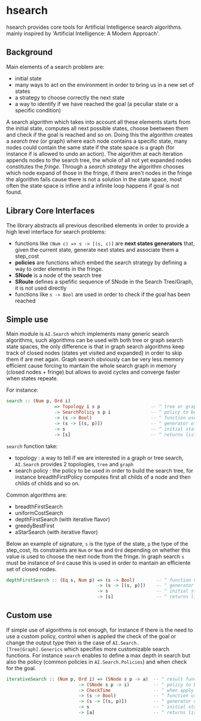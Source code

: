 # hsearch

hsearch provides core tools for Artificial Intelligence search algorithms.
mainly inspired by 'Artificial Intelligence: A Modern Approach'. 

## Background

Main elements of a search problem are:
- initial state
- many ways to act on the environment in order to bring us in a new set of states
- a strategy to choose correctly the next state
- a way to identify if we have reached the goal (a peculiar state or a specific condition)

A search algorithm which takes into account all these elements starts from the initial state, 
computes all next possible states, choose beetween them and check if the goal is reached and so on.
Doing this the algorithm creates a *search tree* (or graph) where each node contains a specific state, many nodes
could contain the same state if the state space is a graph (for instance if is allowed
to undo an action). The algorithm at each iteration appends nodes to the search tree, the whole of all not
yet expanded nodes constitutes the *fringe*. Through a *search strategy* the algorithm chooses which node
expand of those in the fringe, if there aren't nodes in the fringe the algorithm fails cause there is not a
solution in the state space, most often the state space is infine and a infinite loop happens if goal is not found.

## Library Core Interfaces

The library abstracts all previous described elements in order to provide a high level interface for search
problems:

- functions like `(Num c) => s -> [(s, c)]` are **next states generators** that, given the current state, generate 
  next states and associate them a step_cost 
- **policies**  are functions which embed the search strategy by defining a way to order elements in the fringe.
- **SNode** is a node of the search tree
- **SRoute** defines a spefific sequence of SNode in the Search Tree/Graph, it is not used directly
- functions like `s -> Bool` are used in order to check if the goal has been reached

## Simple use

Main module is `AI.Search` which implements many generic search algorithms, such algorithms can be used with both tree
or graph search state spaces, the only difference is that in graph search algorithms keep track of closed nodes (states yet
visited and expanded) in  order to skip them if are met again. Graph search obviously can be very less memory efficient cause
forcing to mantain the whole search graph in memory (closed nodes + fringe) but allows to avoid cycles and converge faster when
states repeate. 

For instance:

~~~haskell
search :: (Num p, Ord i)
                  => Topology i s p                   -- ^ tree or graph search 
                  -> SearchPolicy s p i               -- ^ policy to be used
                  -> (s -> Bool)                      -- ^ function used to check if the goal is reached
                  -> (s -> [(s, p)])                  -- ^ generator of states
                  -> s                                -- ^ initial state
                  -> [s]                              -- ^ returns list of states
~~~

`search` function take:

- topology : a way to tell if we are interested in a graph or tree search, `AI.Search` provides 2 topologies, `tree`
  and `graph`
- search policy : the policy to be used in order to build the search tree, for instance breadthFirstPolicy computes first
  all childs of a node and then childs of childs and so on. 

Common algorithms are:

- breadthFirstSearch
- uniformCostSearch
- depthFirstSearch   (with iterative flavor)
- greedyBestFirst
- aStarSearch        (with iterative flavor)

Below an example of signature, `s` is the type of the state, `p` the type of the step_cost, its constraints
are `Num` or `Num` and `Ord` depending on whether this value is used to choose the next node from the fringe.
In graph search `s` must be instance of `Ord` cause this is used in order to mantain an efficiente set of closed
nodes.

~~~haskell
depthFirstSearch :: (Eq s, Num p) => (s -> Bool)        -- ^ function used to check if the goal is reached
                                  -> (s -> [(s, p)])    -- ^ generator of states
                                  -> s                  -- ^ initial state
                                  -> [s]                -- ^ returns list of states
~~~

## Custom use

If simple use of algorithms is not enough, for instance if there is the need to use a custom policy, control when is applied the check of
the goal or change the output type then is the case of `AI.Search.[Tree|Graph].Generics` which specifies more customizable search functions.
For instance `search` enables to define a max depth in search but also the policy (common policies in `AI.Search.Policies`) and
when check for the goal.

~~~haskell
iterativeSearch :: (Num p, Ord i) => (SNode s p -> a)  -- ^ result function
                           -> (SNode s p -> i)         -- ^ policy to be used
                           -> CheckTime                -- ^ when apply check goal
                           -> (s -> Bool)              -- ^ function used to check if the goal is reached
                           -> (s -> [(s, p)])          -- ^ generator of states
                           -> s                        -- ^ initial state
                           -> [a]                      -- ^ returns list of states
~~~

